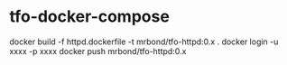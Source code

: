 # tfo-docker-compose

docker build -f httpd.dockerfile -t mrbond/tfo-httpd:0.x .
docker login -u xxxx -p xxxx
docker push mrbond/tfo-httpd:0.x
